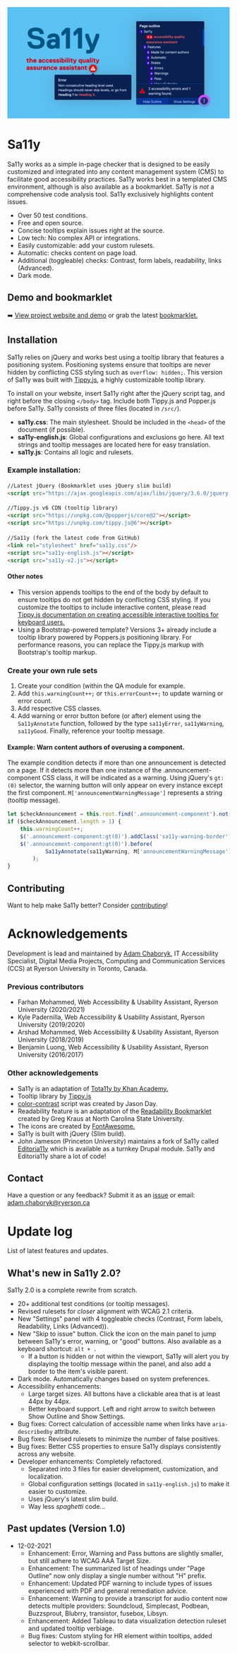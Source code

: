![Sa11y, the accessibility quality assurance tool.](https://raw.githubusercontent.com/ryersondmp/sa11y/6be4c17ead016bbd223caf50075a6b761fa26de4/docs/assets/images/github-banner.png)

# Sa11y
Sa11y works as a simple in-page checker that is designed to be easily customized and integrated into any content management system (CMS) to facilitate good accessibility practices. Sa11y works best in a templated CMS environment, although is also available as a bookmarklet. Sa11y is _not_ a comprehensive code analysis tool. Sa11y exclusively highlights content issues.
- Over 50 test conditions.
- Free and open source.
- Concise tooltips explain issues right at the source.
- Low tech: No complex API or integrations.
- Easily customizable: add your custom rulesets.
- Automatic: checks content on page load.
- Additional (toggleable) checks: Contrast, form labels, readability, links (Advanced).
- Dark mode.

## Demo and bookmarklet 
:arrow_right: [View project website and demo](https://ryersondmp.github.io/sa11y/) or grab the latest [bookmarklet.](https://ryersondmp.github.io/sa11y/#install)

## Installation
Sa11y relies on jQuery and works best using a tooltip library that features a positioning system. Positioning systems ensure that tooltips are never hidden by conflicting CSS styling such as `overflow: hidden;`. This version of Sa11y was built with [Tippy.js](https://github.com/atomiks/tippyjs), a highly customizable tooltip library.

To install on your website, insert Sa11y right after the jQuery script tag, and right before the closing `</body>` tag. Include both Tippy.js and Popper.js before Sa11y. Sa11y consists of three files (located in `/src/`).

- **sa11y.css**: The main stylesheet. Should be included in the `<head>` of the document (if possible).
- **sa11y-english.js**: Global configurations and exclusions go here. All text strings and tooltip messages are located here for easy translation.
- **sa11y.js**: Contains all logic and rulesets.

### Example installation:
```html
//Latest jQuery (Bookmarklet uses jQuery slim build)
<script src="https://ajax.googleapis.com/ajax/libs/jquery/3.6.0/jquery.slim.min.js"></script>

//Tippy.js v6 CDN (tooltip library)
<script src="https://unpkg.com/@popperjs/core@2"></script>
<script src="https://unpkg.com/tippy.js@6"></script>

//Sa11y (fork the latest code from GitHub)
<link rel="stylesheet" href="sa11y.css"/>
<script src="sa11y-english.js"></script>
<script src="sa11y-v2.js"></script>
```

#### Other notes
- This version appends tooltips to the end of the body by default to ensure tooltips do not get hidden by conflicting CSS styling. If you customize the tooltips to include interactive content, please read [Tippy.js documentation on creating accessible interactive tooltips for keyboard users.](https://atomiks.github.io/tippyjs/v6/accessibility/#interactivity)
- Using a Bootstrap-powered template? Versions 3+ already include a tooltip library powered by Poppers.js positioning library. For performance reasons, you can replace the Tippy.js markup with Bootstrap's tooltip markup.

### Create your own rule sets
1. Create your condition (within the QA module for example.
2. Add `this.warningCount++;` or `this.errorCount++;` to update warning or error count.
3. Add respective CSS classes.
4. Add warning or error button before (or after) element using the `Sa11yAnnotate` function, followed by the type `sa11yError`, `sa11yWarning`, `sa11yGood`. Finally, reference your tooltip message.

#### Example: Warn content authors of overusing a component.
The example condition detects if more than one announcement is detected on a page. If it detects more than one instance of the .announcement-component CSS class, it will be indicated as a warning. Using jQuery's `gt:(0)` selector, the warning button will only appear on every instance except the first component. `M['announcementWarningMessage']` represents a string (tooltip message).

```javascript
let $checkAnnouncement = this.root.find('.announcement-component').not(this.containerIgnore);
if ($checkAnnouncement.length > 1) {
    this.warningCount++;
    $('.announcement-component:gt(0)').addClass('sa11y-warning-border');
    $('.announcement-component:gt(0)').before(
            Sa11yAnnotate(sa11yWarning, M['announcementWarningMessage'])
        );
}
```

## Contributing
Want to help make Sa11y better? Consider [contributing](https://github.com/ryersondmp/sa11y/blob/master/CONTRIBUTING.md)!

# Acknowledgements
Development is lead and maintained by [Adam Chaboryk](https://github.com/adamchaboryk), IT Accessibility Specialist, Digital Media Projects, Computing and Communication Services (CCS) at Ryerson University in Toronto, Canada. 

### Previous contributors
- Farhan Mohammed, Web Accessibility &amp; Usability Assistant, Ryerson University (2020/2021)
- Kyle Padernilla, Web Accessibility &amp; Usability Assistant, Ryerson University (2019/2020)
- Arshad Mohammed, Web Accessibility &amp; Usability Assistant, Ryerson University (2018/2019)
- Benjamin Luong, Web Accessibility &amp; Usability Assistant, Ryerson University (2016/2017)

### Other acknowledgements
- Sa11y is an adaptation of [Tota11y by Khan Academy.](https://github.com/Khan/tota11y)
- Tooltip library by [Tippy.js](https://github.com/atomiks/tippyjs)
- [color-contrast](https://github.com/jasonday/color-contrast) script was created by Jason Day.
- Readability feature is an adaptation of the [Readability Bookmarklet](https://accessibility.oit.ncsu.edu/it-accessibility-at-nc-state/developers/tools/readability-bookmarklet/) created by Greg Kraus at North Carolina State University.
- The icons are created by [FontAwesome.](https://github.com/FortAwesome/Font-Awesome)
- Sa11y is built with jQuery (Slim build).
- John Jameson (Princeton University) maintains a fork of Sa11y called [Editoria11y](https://github.com/itmaybejj/editoria11y/) which is available as a turnkey Drupal module. Sa11y and Editoria11y share a lot of code!

## Contact
Have a question or any feedback? Submit it as an [issue](https://github.com/ryersondmp/sa11y/issues) or email: [adam.chaboryk@ryerson.ca](mailto:adam.chaboryk)

# Update log
List of latest features and updates.

## What's new in Sa11y 2.0?
Sa11y 2.0 is a complete rewrite from scratch. 

* 20+ additional test conditions (or tooltip messages).
* Revised rulesets for _closer_ alignment with WCAG 2.1 criteria.
* New "Settings" panel with 4 toggleable checks (Contrast, Form labels, Readability, Links (Advanced)).
* New "Skip to issue" button. Click the icon on the main panel to jump between Sa11y's error, warning, or "good" buttons. Also available as a keyboard shortcut: `alt + .` 
    * If a button is hidden or not within the viewport, Sa11y will alert you by displaying the tooltip message within the panel, and also add a border to the item's visible parent.
* Dark mode. Automatically changes based on system preferences. 
* Accessibility enhancements:
    * Large target sizes. All buttons have a clickable area that is at least 44px by 44px.
    * Better keyboard support. Left and right arrow to switch between Show Outline and Show Settings. 
* Bug fixes: Correct calculation of accessible name when links have `aria-describedby` attribute.
* Bug fixes: Revised rulesets to minimize the number of false positives. 
* Bug fixes: Better CSS properties to ensure Sa11y displays consistently across any website.
* Developer enhancements: Completely refactored.
    * Separated into 3 files for easier development, customization, and localization.
    * Global configuration settings (located in `sa11y-english.js`) to make it easier to customize.
    * Uses jQuery's latest slim build.
    * Way less _spaghetti_ code...

## Past updates (Version 1.0)
* 12-02-2021
    * Enhancement: Error, Warning and Pass buttons are slightly smaller, but still adhere to WCAG AAA Target Size.
    * Enhancement: The summarized list of headings under "Page Outline" now only display a single number without "H" prefix.
    * Enhancement: Updated PDF warning to include types of issues experienced with PDF and general remediation advice.
    * Enhancement: Warning to provide a transcript for audio content now detects multiple providers: Soundcloud, Simplecast, Podbean, Buzzsprout, Blubrry, transistor, fusebox, Libsyn.
    * Enhancement: Added Tableau to data visualization detection ruleset and updated tooltip verbiage.
    * Bug fixes: Custom styling for HR element within tooltips, added selector to webkit-scrollbar.
